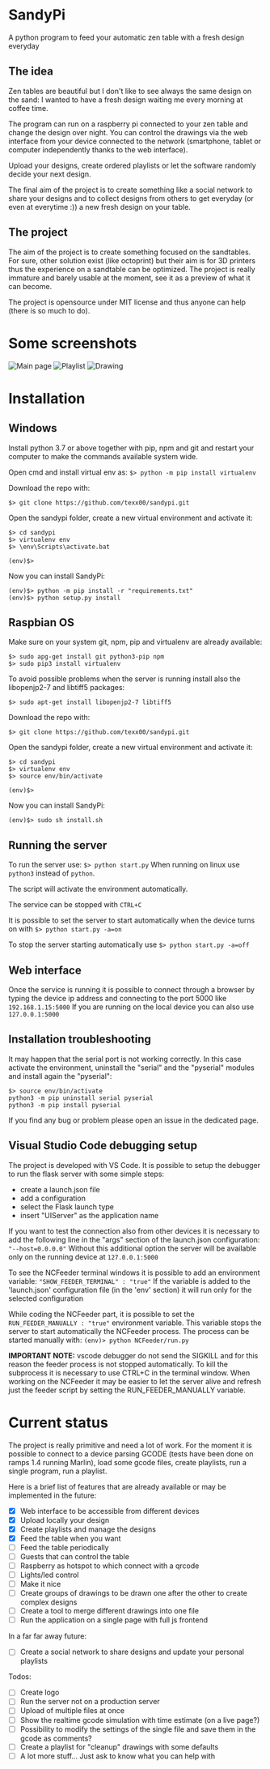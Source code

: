 # SandyPi

A python program to feed your automatic zen table with a fresh design everyday

## The idea

Zen tables are beautiful but I don't like to see always the same design on the sand: I wanted to have a fresh design waiting me every morning at coffee time.

The program can run on a raspberry pi connected to your zen table and change the design over night.
You can control the drawings via the web interface from your device connected to the network (smartphone, tablet or computer independently thanks to the web interface).

Upload your designs, create ordered playlists or let the software randomly decide your next design.

The final aim of the project is to create something like a social network to share your designs and to collect designs from others to get everyday (or even at everytime :)) a new fresh design on your table.

## The project

The aim of the project is to create something focused on the sandtables. For sure, other solution exist (like octoprint) but their aim is for 3D printers thus the experience on a sandtable can be optimized.
The project is really immature and barely usable at the moment, see it as a preview of what it can become.

The project is opensource under MIT license and thus anyone can help (there is so much to do).

# Some screenshots

![Main page](docs/images/preview.png)
![Playlist](docs/images/playlist.png)
![Drawing](docs/images/drawing.png)

# Installation

## Windows

Install python 3.7 or above together with pip, npm and git and restart your computer to make the commands available system wide.

Open cmd and install virtual env as:
`$> python -m pip install virtualenv`

Download the repo with:

`$> git clone https://github.com/texx00/sandypi.git`

Open the sandypi folder, create a new virtual environment and activate it:

```
$> cd sandypi
$> virtualenv env
$> \env\Scripts\activate.bat

(env)$> 
```

Now you can install SandyPi:
```
(env)$> python -m pip install -r "requirements.txt"
(env)$> python setup.py install
```


## Raspbian OS

Make sure on your system git, npm, pip and virtualenv are already available:

```
$> sudo apg-get install git python3-pip npm
$> sudo pip3 install virtualenv
```

To avoid possible problems when the server is running install also the libopenjp2-7 and libtiff5 packages:

`
$> sudo apt-get install libopenjp2-7 libtiff5
`

Download the repo with:

`$> git clone https://github.com/texx00/sandypi.git`

Open the sandypi folder, create a new virtual environment and activate it:

```
$> cd sandypi
$> virtualenv env
$> source env/bin/activate

(env)$> 
```

Now you can install SandyPi:
```
(env)$> sudo sh install.sh
```

## Running the server

To run the server use:
`$> python start.py`
When running on linux use `python3` instead of `python`.

The script will activate the environment automatically.

The service can be stopped with `CTRL+C`

It is possible to set the server to start automatically when the device turns on with `$> python start.py -a=on`

To stop the server starting automatically use `$> python start.py -a=off`


## Web interface

Once the service is running it is possible to connect through a browser by typing the device ip address and connecting to the port 5000 like `192.168.1.15:5000`
If you are running on the local device you can also use `127.0.0.1:5000`

## Installation troubleshooting

It may happen that the serial port is not working correctly.
In this case activate the environment, uninstall the "serial" and the "pyserial" modules and install again the "pyserial":
```
$> source env/bin/activate
python3 -m pip uninstall serial pyserial
python3 -m pip install pyserial
```

If you find any bug or problem please open an issue in the dedicated page.

## Visual Studio Code debugging setup

The project is developed with VS Code. It is possible to setup the debugger to run the flask server with some simple steps:
* create a launch.json file
* add a configuration
* select the Flask launch type
* insert "UIServer" as the application name

If you want to test the connection also from other devices it is necessary to add the following line in the "args" section of the launch.json configuration:
`"--host=0.0.0.0"`
Without this additional option the server will be available only on the running device at `127.0.0.1:5000`

To see the NCFeeder terminal windows it is possible to add an environment variable: `"SHOW_FEEDER_TERMINAL" : "true"`
If the variable is added to the 'launch.json' configuration file (in the 'env' section) it will run only for the selected configuration

While coding the NCFeeder part, it is possible to set the `RUN_FEEDER_MANUALLY : "true"` environment variable. This variable stops the server to start automatically the NCFeeder process. The process can be started manually with: ```(env)> python NCFeeder/run.py```

**IMPORTANT NOTE:** vscode debugger do not send the SIGKILL and for this reason the feeder process is not stopped automatically. To kill the subprocess it is necessary to use CTRL+C in the terminal window. When working on the NCFeeder it may be easier to let the server alive and refresh just the feeder script by setting the RUN_FEEDER_MANUALLY variable.


# Current status

The project is really primitive and need a lot of work.
For the moment it is possible to connect to a device parsing GCODE (tests have been done on ramps 1.4 running Marlin), load some gcode files, create playlists, run a single program, run a playlist.

Here is a brief list of features that are already available or may be implemented in the future:
* [x] Web interface to be accessible from different devices
* [x] Upload locally your design
* [x] Create playlists and manage the designs
* [x] Feed the table when you want
* [ ] Feed the table periodically
* [ ] Guests that can control the table
* [ ] Raspberry as hotspot to which connect with a qrcode
* [ ] Lights/led control
* [ ] Make it nice
* [ ] Create groups of drawings to be drawn one after the other to create complex designs
* [ ] Create a tool to merge different drawings into one file
* [ ] Run the application on a single page with full js frontend

In a far far away future:
* [ ] Create a social network to share designs and update your personal playlists

Todos:
* [ ] Create logo
* [ ] Run the server not on a production server
* [ ] Upload of multiple files at once
* [ ] Show the realtime gcode simulation with time estimate (on a live page?)
* [ ] Possibility to modify the settings of the single file and save them in the gcode as comments?
* [ ] Create a playlist for "cleanup" drawings with some defaults
* [ ] A lot more stuff... Just ask to know what you can help with